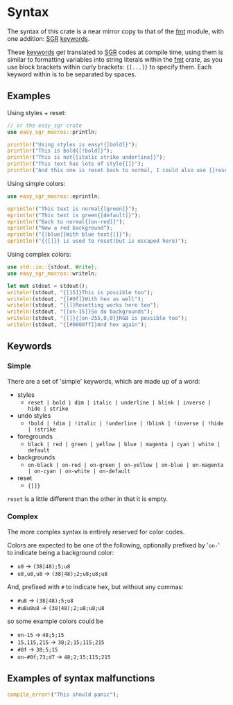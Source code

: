 # Syntax

The syntax of this crate is a near mirror copy to that of the
[fmt] module, with one addition: [SGR] [keywords].

These [keywords] get translated to [SGR] codes at compile time,
using them is similar to formatting variables into string literals
within the [fmt] crate, as you use block brackets
within curly brackets: `{[...]}` to specify them.
Each keyword within is to be separated by spaces.

## Examples

Using styles + reset:

```rust
// or the easy_sgr crate
use easy_sgr_macros::println;

println!("Using styles is easy!{[bold]}");
println!("This is bold{[!bold]}");
println!("This is not{[italic strike underline]}");
println!("This text has lots of style{[]}");
println!("And this one is reset back to normal, I could also use {[reset]}");
```

Using simple colors:

```rust
use easy_sgr_macros::eprintln;

eprintln!("This text is normal{[green]}");
eprintln!("This text is green{[default]}");
eprintln!("Back to normal{[on-red]}");
eprintln!("Now a red background");
eprintln!("{[blue]}With blue text{[]}");
eprintln!("{{[]}} is used to reset(but is escaped here)");
```

Using complex colors:

```rust
use std::io::{stdout, Write};
use easy_sgr_macros::writeln;

let mut stdout = stdout();
writeln!(stdout, "{[15]}This is possible too");
writeln!(stdout, "{[#0f]}With hex as well");
writeln!(stdout, "{[]}Resetting works here too");
writeln!(stdout, "{[on-15]}So do backgrounds");
writeln!(stdout, "{[]}{[on-255,0,0]}RGB is possible too");
writeln!(stdout, "{[#0000ff]}And hex again");
```

## Keywords

### Simple

There are a set of 'simple' keywords, which are made up of a word:

- styles
    - `reset | bold | dim | italic | underline | blink | inverse | hide | strike`
- undo styles
    - `!bold | !dim | !italic | !underline | !blink | !inverse | !hide | !strike`
- foregrounds
    - `black | red | green | yellow | blue | magenta | cyan | white | default`
- backgrounds
    - `on-black | on-red | on-green | on-yellow | on-blue | on-magenta | on-cyan | on-white | on-default`
- reset
    - `{[]}`

`reset` is a little different than the other in that it is empty.

[SGR]: https://en.wikipedia.org/wiki/ANSI_escape_code#SGR
[fmt]: std::fmt
[keywords]: #keywords

### Complex

The more complex syntax is entirely reserved for color codes.

Colors are expected to be one of the following,
optionally prefixed by '`on-`' to indicate being a background color:

- `u8` -> `(38|48);5;u8`
- `u8,u8,u8` -> `(38|48);2;u8;u8;u8`

And, prefixed with `#` to indicate hex,
but without any commas:

- `#u8` -> `(38|48);5;u8`
- `#u8u8u8` -> `(38|48);2;u8;u8;u8`

so some example colors could be

- `on-15` -> `48;5;15`
- `15,115,215` -> `38;2;15;115;215`
- `#0f` -> `38;5;15`
- `on-#0f;73;d7` -> `48;2;15;115;215`

## Examples of syntax malfunctions

```rust compile_fail
compile_error!("This should panic");
```
